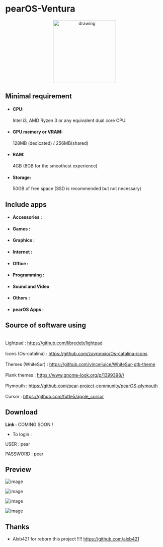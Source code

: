 # pearOS-Ventura
<div align='center'>
<p align="center">
  <img src="https://cdn.discordapp.com/attachments/942205876159283281/976960397439545445/sur-template30.png" alt="drawing" width="200"/>
 </div>
 
## Minimal requirement


- <h4>CPU:</h4> Intel i3, AMD Ryzen 3 or any equivalent dual core CPU.

- <h4>GPU memory or VRAM:</h4> 128MB (dedicated) / 256MB(shared)

- <h4>RAM:</h4> 4GB (8GB for the smoothest experience)

- <h4>Storage:</h4> 50GB of free space (SSD is recommended but not necessary)



## Include apps

- <h4> Accessories :</h4> 
- <h4> Games :</h4> 
- <h4> Graphics :</h4> 
- <h4> Internet :</h4> 
- <h4> Office :</h4> 
- <h4> Programming :</h4> 
- <h4> Sound and Video </h4> 
- <h4> Others :</h4> 
- <h4> pearOS Apps :</h4> 

## Source of software using 

<br> Lightpad : https://github.com/libredeb/lightpad</br>
<br> Icons (Os-catalina) : https://github.com/zayronxio/Os-catalina-icons</br>
<br> Themes (WhiteSur) : https://github.com/vinceliuice/WhiteSur-gtk-theme</br>
<br> Plank themes : https://www.gnome-look.org/p/1399398//</br>
<br> Plymouth : https://github.com/pear-project-community/pearOS-plymouth</br>
<br> Cursor : https://github.com/ful1e5/apple_cursor</br>
 
## Download 

<strong>Link :</strong> COMING SOON !

- To login :

USER : pear

PASSWORD : pear

## Preview

![image](https://user-images.githubusercontent.com/74509560/154857121-a6db4434-f6f9-49c7-9c7d-80c473637fe8.png)

![image](https://user-images.githubusercontent.com/74509560/169406765-ef287a6f-6c84-4338-b96d-9cc7fa0d65b6.png)

![image](https://user-images.githubusercontent.com/74509560/169406813-fbbc1eb3-d04c-4bab-a4f6-aecb23dc2c6f.png)

![image](https://user-images.githubusercontent.com/74509560/169406880-e70fa77c-a1c4-4703-ad5e-5fd03246e81f.png)

## Thanks

- Alxb421 for reborn this project !!!! https://github.com/alxb421



